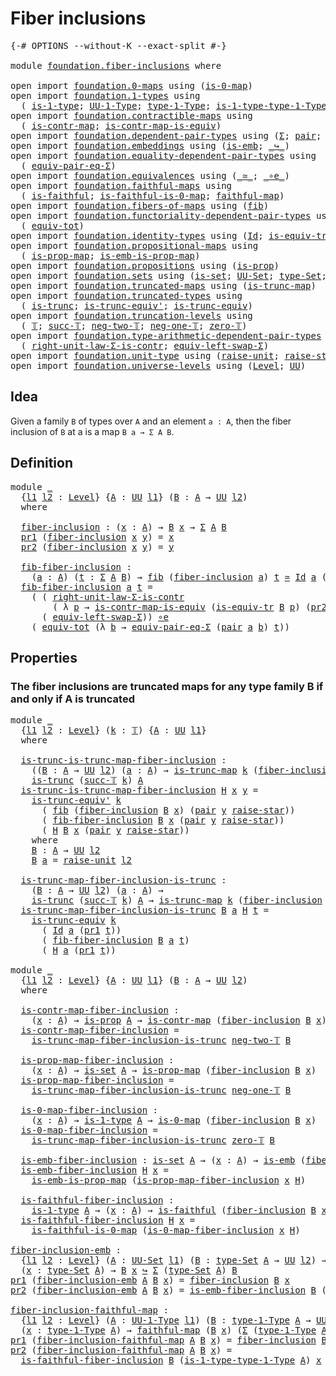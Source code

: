 # Fiber inclusions

<pre class="Agda"><a id="29" class="Symbol">{-#</a> <a id="33" class="Keyword">OPTIONS</a> <a id="41" class="Pragma">--without-K</a> <a id="53" class="Pragma">--exact-split</a> <a id="67" class="Symbol">#-}</a>

<a id="72" class="Keyword">module</a> <a id="79" href="foundation.fiber-inclusions.html" class="Module">foundation.fiber-inclusions</a> <a id="107" class="Keyword">where</a>

<a id="114" class="Keyword">open</a> <a id="119" class="Keyword">import</a> <a id="126" href="foundation.0-maps.html" class="Module">foundation.0-maps</a> <a id="144" class="Keyword">using</a> <a id="150" class="Symbol">(</a><a id="151" href="foundation-core.0-maps.html#1168" class="Function">is-0-map</a><a id="159" class="Symbol">)</a>
<a id="161" class="Keyword">open</a> <a id="166" class="Keyword">import</a> <a id="173" href="foundation.1-types.html" class="Module">foundation.1-types</a> <a id="192" class="Keyword">using</a>
  <a id="200" class="Symbol">(</a> <a id="202" href="foundation-core.1-types.html#654" class="Function">is-1-type</a><a id="211" class="Symbol">;</a> <a id="213" href="foundation-core.1-types.html#720" class="Function">UU-1-Type</a><a id="222" class="Symbol">;</a> <a id="224" href="foundation-core.1-types.html#792" class="Function">type-1-Type</a><a id="235" class="Symbol">;</a> <a id="237" href="foundation-core.1-types.html#869" class="Function">is-1-type-type-1-Type</a><a id="258" class="Symbol">)</a>
<a id="260" class="Keyword">open</a> <a id="265" class="Keyword">import</a> <a id="272" href="foundation.contractible-maps.html" class="Module">foundation.contractible-maps</a> <a id="301" class="Keyword">using</a>
  <a id="309" class="Symbol">(</a> <a id="311" href="foundation-core.contractible-maps.html#1464" class="Function">is-contr-map</a><a id="323" class="Symbol">;</a> <a id="325" href="foundation-core.contractible-maps.html#3850" class="Function">is-contr-map-is-equiv</a><a id="346" class="Symbol">)</a>
<a id="348" class="Keyword">open</a> <a id="353" class="Keyword">import</a> <a id="360" href="foundation.dependent-pair-types.html" class="Module">foundation.dependent-pair-types</a> <a id="392" class="Keyword">using</a> <a id="398" class="Symbol">(</a><a id="399" href="foundation-core.dependent-pair-types.html#502" class="Record">Σ</a><a id="400" class="Symbol">;</a> <a id="402" href="foundation-core.dependent-pair-types.html#575" class="InductiveConstructor">pair</a><a id="406" class="Symbol">;</a> <a id="408" href="foundation-core.dependent-pair-types.html#592" class="Field">pr1</a><a id="411" class="Symbol">;</a> <a id="413" href="foundation-core.dependent-pair-types.html#604" class="Field">pr2</a><a id="416" class="Symbol">)</a>
<a id="418" class="Keyword">open</a> <a id="423" class="Keyword">import</a> <a id="430" href="foundation.embeddings.html" class="Module">foundation.embeddings</a> <a id="452" class="Keyword">using</a> <a id="458" class="Symbol">(</a><a id="459" href="foundation-core.embeddings.html#980" class="Function">is-emb</a><a id="465" class="Symbol">;</a> <a id="467" href="foundation-core.embeddings.html#1062" class="Function Operator">_↪_</a><a id="470" class="Symbol">)</a>
<a id="472" class="Keyword">open</a> <a id="477" class="Keyword">import</a> <a id="484" href="foundation.equality-dependent-pair-types.html" class="Module">foundation.equality-dependent-pair-types</a> <a id="525" class="Keyword">using</a>
  <a id="533" class="Symbol">(</a> <a id="535" href="foundation.equality-dependent-pair-types.html#2407" class="Function">equiv-pair-eq-Σ</a><a id="550" class="Symbol">)</a>
<a id="552" class="Keyword">open</a> <a id="557" class="Keyword">import</a> <a id="564" href="foundation.equivalences.html" class="Module">foundation.equivalences</a> <a id="588" class="Keyword">using</a> <a id="594" class="Symbol">(</a><a id="595" href="foundation-core.equivalences.html#1607" class="Function Operator">_≃_</a><a id="598" class="Symbol">;</a> <a id="600" href="foundation-core.equivalences.html#7843" class="Function Operator">_∘e_</a><a id="604" class="Symbol">)</a>
<a id="606" class="Keyword">open</a> <a id="611" class="Keyword">import</a> <a id="618" href="foundation.faithful-maps.html" class="Module">foundation.faithful-maps</a> <a id="643" class="Keyword">using</a>
  <a id="651" class="Symbol">(</a> <a id="653" href="foundation-core.faithful-maps.html#1676" class="Function">is-faithful</a><a id="664" class="Symbol">;</a> <a id="666" href="foundation-core.faithful-maps.html#3767" class="Function">is-faithful-is-0-map</a><a id="686" class="Symbol">;</a> <a id="688" href="foundation-core.faithful-maps.html#1766" class="Function">faithful-map</a><a id="700" class="Symbol">)</a>
<a id="702" class="Keyword">open</a> <a id="707" class="Keyword">import</a> <a id="714" href="foundation.fibers-of-maps.html" class="Module">foundation.fibers-of-maps</a> <a id="740" class="Keyword">using</a> <a id="746" class="Symbol">(</a><a id="747" href="foundation-core.fibers-of-maps.html#928" class="Function">fib</a><a id="750" class="Symbol">)</a>
<a id="752" class="Keyword">open</a> <a id="757" class="Keyword">import</a> <a id="764" href="foundation.functoriality-dependent-pair-types.html" class="Module">foundation.functoriality-dependent-pair-types</a> <a id="810" class="Keyword">using</a>
  <a id="818" class="Symbol">(</a> <a id="820" href="foundation-core.functoriality-dependent-pair-types.html#6804" class="Function">equiv-tot</a><a id="829" class="Symbol">)</a>
<a id="831" class="Keyword">open</a> <a id="836" class="Keyword">import</a> <a id="843" href="foundation.identity-types.html" class="Module">foundation.identity-types</a> <a id="869" class="Keyword">using</a> <a id="875" class="Symbol">(</a><a id="876" href="foundation-core.identity-types.html#641" class="Datatype">Id</a><a id="878" class="Symbol">;</a> <a id="880" href="foundation.identity-types.html#3670" class="Function">is-equiv-tr</a><a id="891" class="Symbol">)</a>
<a id="893" class="Keyword">open</a> <a id="898" class="Keyword">import</a> <a id="905" href="foundation.propositional-maps.html" class="Module">foundation.propositional-maps</a> <a id="935" class="Keyword">using</a>
  <a id="943" class="Symbol">(</a> <a id="945" href="foundation-core.propositional-maps.html#1250" class="Function">is-prop-map</a><a id="956" class="Symbol">;</a> <a id="958" href="foundation-core.propositional-maps.html#1524" class="Function">is-emb-is-prop-map</a><a id="976" class="Symbol">)</a>
<a id="978" class="Keyword">open</a> <a id="983" class="Keyword">import</a> <a id="990" href="foundation.propositions.html" class="Module">foundation.propositions</a> <a id="1014" class="Keyword">using</a> <a id="1020" class="Symbol">(</a><a id="1021" href="foundation-core.propositions.html#1246" class="Function">is-prop</a><a id="1028" class="Symbol">)</a>
<a id="1030" class="Keyword">open</a> <a id="1035" class="Keyword">import</a> <a id="1042" href="foundation.sets.html" class="Module">foundation.sets</a> <a id="1058" class="Keyword">using</a> <a id="1064" class="Symbol">(</a><a id="1065" href="foundation-core.sets.html#1099" class="Function">is-set</a><a id="1071" class="Symbol">;</a> <a id="1073" href="foundation-core.sets.html#1177" class="Function">UU-Set</a><a id="1079" class="Symbol">;</a> <a id="1081" href="foundation-core.sets.html#1291" class="Function">type-Set</a><a id="1089" class="Symbol">;</a> <a id="1091" href="foundation-core.sets.html#1342" class="Function">is-set-type-Set</a><a id="1106" class="Symbol">)</a>
<a id="1108" class="Keyword">open</a> <a id="1113" class="Keyword">import</a> <a id="1120" href="foundation.truncated-maps.html" class="Module">foundation.truncated-maps</a> <a id="1146" class="Keyword">using</a> <a id="1152" class="Symbol">(</a><a id="1153" href="foundation-core.truncated-maps.html#1873" class="Function">is-trunc-map</a><a id="1165" class="Symbol">)</a>
<a id="1167" class="Keyword">open</a> <a id="1172" class="Keyword">import</a> <a id="1179" href="foundation.truncated-types.html" class="Module">foundation.truncated-types</a> <a id="1206" class="Keyword">using</a>
  <a id="1214" class="Symbol">(</a> <a id="1216" href="foundation-core.truncated-types.html#1466" class="Function">is-trunc</a><a id="1224" class="Symbol">;</a> <a id="1226" href="foundation-core.truncated-types.html#4643" class="Function">is-trunc-equiv&#39;</a><a id="1241" class="Symbol">;</a> <a id="1243" href="foundation-core.truncated-types.html#4116" class="Function">is-trunc-equiv</a><a id="1257" class="Symbol">)</a>
<a id="1259" class="Keyword">open</a> <a id="1264" class="Keyword">import</a> <a id="1271" href="foundation.truncation-levels.html" class="Module">foundation.truncation-levels</a> <a id="1300" class="Keyword">using</a>
  <a id="1308" class="Symbol">(</a> <a id="1310" href="foundation-core.truncation-levels.html#382" class="Datatype">𝕋</a><a id="1311" class="Symbol">;</a> <a id="1313" href="foundation-core.truncation-levels.html#419" class="InductiveConstructor">succ-𝕋</a><a id="1319" class="Symbol">;</a> <a id="1321" href="foundation-core.truncation-levels.html#403" class="InductiveConstructor">neg-two-𝕋</a><a id="1330" class="Symbol">;</a> <a id="1332" href="foundation-core.truncation-levels.html#435" class="Function">neg-one-𝕋</a><a id="1341" class="Symbol">;</a> <a id="1343" href="foundation-core.truncation-levels.html#479" class="Function">zero-𝕋</a><a id="1349" class="Symbol">)</a>
<a id="1351" class="Keyword">open</a> <a id="1356" class="Keyword">import</a> <a id="1363" href="foundation.type-arithmetic-dependent-pair-types.html" class="Module">foundation.type-arithmetic-dependent-pair-types</a> <a id="1411" class="Keyword">using</a>
  <a id="1419" class="Symbol">(</a> <a id="1421" href="foundation-core.type-arithmetic-dependent-pair-types.html#4301" class="Function">right-unit-law-Σ-is-contr</a><a id="1446" class="Symbol">;</a> <a id="1448" href="foundation-core.type-arithmetic-dependent-pair-types.html#10226" class="Function">equiv-left-swap-Σ</a><a id="1465" class="Symbol">)</a>
<a id="1467" class="Keyword">open</a> <a id="1472" class="Keyword">import</a> <a id="1479" href="foundation.unit-type.html" class="Module">foundation.unit-type</a> <a id="1500" class="Keyword">using</a> <a id="1506" class="Symbol">(</a><a id="1507" href="foundation.unit-type.html#1237" class="Function">raise-unit</a><a id="1517" class="Symbol">;</a> <a id="1519" href="foundation.unit-type.html#1298" class="Function">raise-star</a><a id="1529" class="Symbol">)</a>
<a id="1531" class="Keyword">open</a> <a id="1536" class="Keyword">import</a> <a id="1543" href="foundation.universe-levels.html" class="Module">foundation.universe-levels</a> <a id="1570" class="Keyword">using</a> <a id="1576" class="Symbol">(</a><a id="1577" href="Agda.Primitive.html#597" class="Postulate">Level</a><a id="1582" class="Symbol">;</a> <a id="1584" href="foundation-core.universe-levels.html#222" class="Primitive">UU</a><a id="1586" class="Symbol">)</a>
</pre>
## Idea

Given a family `B` of types over `A` and an element `a : A`, then the fiber inclusion of `B` at a is a map `B a → Σ A B`.

## Definition

<pre class="Agda"><a id="1748" class="Keyword">module</a> <a id="1755" href="foundation.fiber-inclusions.html#1755" class="Module">_</a>
  <a id="1759" class="Symbol">{</a><a id="1760" href="foundation.fiber-inclusions.html#1760" class="Bound">l1</a> <a id="1763" href="foundation.fiber-inclusions.html#1763" class="Bound">l2</a> <a id="1766" class="Symbol">:</a> <a id="1768" href="Agda.Primitive.html#597" class="Postulate">Level</a><a id="1773" class="Symbol">}</a> <a id="1775" class="Symbol">{</a><a id="1776" href="foundation.fiber-inclusions.html#1776" class="Bound">A</a> <a id="1778" class="Symbol">:</a> <a id="1780" href="foundation-core.universe-levels.html#222" class="Primitive">UU</a> <a id="1783" href="foundation.fiber-inclusions.html#1760" class="Bound">l1</a><a id="1785" class="Symbol">}</a> <a id="1787" class="Symbol">(</a><a id="1788" href="foundation.fiber-inclusions.html#1788" class="Bound">B</a> <a id="1790" class="Symbol">:</a> <a id="1792" href="foundation.fiber-inclusions.html#1776" class="Bound">A</a> <a id="1794" class="Symbol">→</a> <a id="1796" href="foundation-core.universe-levels.html#222" class="Primitive">UU</a> <a id="1799" href="foundation.fiber-inclusions.html#1763" class="Bound">l2</a><a id="1801" class="Symbol">)</a>
  <a id="1805" class="Keyword">where</a>
  
  <a id="1816" href="foundation.fiber-inclusions.html#1816" class="Function">fiber-inclusion</a> <a id="1832" class="Symbol">:</a> <a id="1834" class="Symbol">(</a><a id="1835" href="foundation.fiber-inclusions.html#1835" class="Bound">x</a> <a id="1837" class="Symbol">:</a> <a id="1839" href="foundation.fiber-inclusions.html#1776" class="Bound">A</a><a id="1840" class="Symbol">)</a> <a id="1842" class="Symbol">→</a> <a id="1844" href="foundation.fiber-inclusions.html#1788" class="Bound">B</a> <a id="1846" href="foundation.fiber-inclusions.html#1835" class="Bound">x</a> <a id="1848" class="Symbol">→</a> <a id="1850" href="foundation-core.dependent-pair-types.html#502" class="Record">Σ</a> <a id="1852" href="foundation.fiber-inclusions.html#1776" class="Bound">A</a> <a id="1854" href="foundation.fiber-inclusions.html#1788" class="Bound">B</a>
  <a id="1858" href="foundation-core.dependent-pair-types.html#592" class="Field">pr1</a> <a id="1862" class="Symbol">(</a><a id="1863" href="foundation.fiber-inclusions.html#1816" class="Function">fiber-inclusion</a> <a id="1879" href="foundation.fiber-inclusions.html#1879" class="Bound">x</a> <a id="1881" href="foundation.fiber-inclusions.html#1881" class="Bound">y</a><a id="1882" class="Symbol">)</a> <a id="1884" class="Symbol">=</a> <a id="1886" href="foundation.fiber-inclusions.html#1879" class="Bound">x</a>
  <a id="1890" href="foundation-core.dependent-pair-types.html#604" class="Field">pr2</a> <a id="1894" class="Symbol">(</a><a id="1895" href="foundation.fiber-inclusions.html#1816" class="Function">fiber-inclusion</a> <a id="1911" href="foundation.fiber-inclusions.html#1911" class="Bound">x</a> <a id="1913" href="foundation.fiber-inclusions.html#1913" class="Bound">y</a><a id="1914" class="Symbol">)</a> <a id="1916" class="Symbol">=</a> <a id="1918" href="foundation.fiber-inclusions.html#1913" class="Bound">y</a>

  <a id="1923" href="foundation.fiber-inclusions.html#1923" class="Function">fib-fiber-inclusion</a> <a id="1943" class="Symbol">:</a>
    <a id="1949" class="Symbol">(</a><a id="1950" href="foundation.fiber-inclusions.html#1950" class="Bound">a</a> <a id="1952" class="Symbol">:</a> <a id="1954" href="foundation.fiber-inclusions.html#1776" class="Bound">A</a><a id="1955" class="Symbol">)</a> <a id="1957" class="Symbol">(</a><a id="1958" href="foundation.fiber-inclusions.html#1958" class="Bound">t</a> <a id="1960" class="Symbol">:</a> <a id="1962" href="foundation-core.dependent-pair-types.html#502" class="Record">Σ</a> <a id="1964" href="foundation.fiber-inclusions.html#1776" class="Bound">A</a> <a id="1966" href="foundation.fiber-inclusions.html#1788" class="Bound">B</a><a id="1967" class="Symbol">)</a> <a id="1969" class="Symbol">→</a> <a id="1971" href="foundation-core.fibers-of-maps.html#928" class="Function">fib</a> <a id="1975" class="Symbol">(</a><a id="1976" href="foundation.fiber-inclusions.html#1816" class="Function">fiber-inclusion</a> <a id="1992" href="foundation.fiber-inclusions.html#1950" class="Bound">a</a><a id="1993" class="Symbol">)</a> <a id="1995" href="foundation.fiber-inclusions.html#1958" class="Bound">t</a> <a id="1997" href="foundation-core.equivalences.html#1607" class="Function Operator">≃</a> <a id="1999" href="foundation-core.identity-types.html#641" class="Datatype">Id</a> <a id="2002" href="foundation.fiber-inclusions.html#1950" class="Bound">a</a> <a id="2004" class="Symbol">(</a><a id="2005" href="foundation-core.dependent-pair-types.html#592" class="Field">pr1</a> <a id="2009" href="foundation.fiber-inclusions.html#1958" class="Bound">t</a><a id="2010" class="Symbol">)</a>
  <a id="2014" href="foundation.fiber-inclusions.html#1923" class="Function">fib-fiber-inclusion</a> <a id="2034" href="foundation.fiber-inclusions.html#2034" class="Bound">a</a> <a id="2036" href="foundation.fiber-inclusions.html#2036" class="Bound">t</a> <a id="2038" class="Symbol">=</a>
    <a id="2044" class="Symbol">(</a> <a id="2046" class="Symbol">(</a> <a id="2048" href="foundation-core.type-arithmetic-dependent-pair-types.html#4301" class="Function">right-unit-law-Σ-is-contr</a>
        <a id="2082" class="Symbol">(</a> <a id="2084" class="Symbol">λ</a> <a id="2086" href="foundation.fiber-inclusions.html#2086" class="Bound">p</a> <a id="2088" class="Symbol">→</a> <a id="2090" href="foundation-core.contractible-maps.html#3850" class="Function">is-contr-map-is-equiv</a> <a id="2112" class="Symbol">(</a><a id="2113" href="foundation.identity-types.html#3670" class="Function">is-equiv-tr</a> <a id="2125" href="foundation.fiber-inclusions.html#1788" class="Bound">B</a> <a id="2127" href="foundation.fiber-inclusions.html#2086" class="Bound">p</a><a id="2128" class="Symbol">)</a> <a id="2130" class="Symbol">(</a><a id="2131" href="foundation-core.dependent-pair-types.html#604" class="Field">pr2</a> <a id="2135" href="foundation.fiber-inclusions.html#2036" class="Bound">t</a><a id="2136" class="Symbol">)))</a> <a id="2140" href="foundation-core.equivalences.html#7843" class="Function Operator">∘e</a>
      <a id="2149" class="Symbol">(</a> <a id="2151" href="foundation-core.type-arithmetic-dependent-pair-types.html#10226" class="Function">equiv-left-swap-Σ</a><a id="2168" class="Symbol">))</a> <a id="2171" href="foundation-core.equivalences.html#7843" class="Function Operator">∘e</a>
    <a id="2178" class="Symbol">(</a> <a id="2180" href="foundation-core.functoriality-dependent-pair-types.html#6804" class="Function">equiv-tot</a> <a id="2190" class="Symbol">(λ</a> <a id="2193" href="foundation.fiber-inclusions.html#2193" class="Bound">b</a> <a id="2195" class="Symbol">→</a> <a id="2197" href="foundation.equality-dependent-pair-types.html#2407" class="Function">equiv-pair-eq-Σ</a> <a id="2213" class="Symbol">(</a><a id="2214" href="foundation-core.dependent-pair-types.html#575" class="InductiveConstructor">pair</a> <a id="2219" href="foundation.fiber-inclusions.html#2034" class="Bound">a</a> <a id="2221" href="foundation.fiber-inclusions.html#2193" class="Bound">b</a><a id="2222" class="Symbol">)</a> <a id="2224" href="foundation.fiber-inclusions.html#2036" class="Bound">t</a><a id="2225" class="Symbol">))</a>
</pre>
## Properties

### The fiber inclusions are truncated maps for any type family B if and only if A is truncated

<pre class="Agda"><a id="2349" class="Keyword">module</a> <a id="2356" href="foundation.fiber-inclusions.html#2356" class="Module">_</a>
  <a id="2360" class="Symbol">{</a><a id="2361" href="foundation.fiber-inclusions.html#2361" class="Bound">l1</a> <a id="2364" href="foundation.fiber-inclusions.html#2364" class="Bound">l2</a> <a id="2367" class="Symbol">:</a> <a id="2369" href="Agda.Primitive.html#597" class="Postulate">Level</a><a id="2374" class="Symbol">}</a> <a id="2376" class="Symbol">(</a><a id="2377" href="foundation.fiber-inclusions.html#2377" class="Bound">k</a> <a id="2379" class="Symbol">:</a> <a id="2381" href="foundation-core.truncation-levels.html#382" class="Datatype">𝕋</a><a id="2382" class="Symbol">)</a> <a id="2384" class="Symbol">{</a><a id="2385" href="foundation.fiber-inclusions.html#2385" class="Bound">A</a> <a id="2387" class="Symbol">:</a> <a id="2389" href="foundation-core.universe-levels.html#222" class="Primitive">UU</a> <a id="2392" href="foundation.fiber-inclusions.html#2361" class="Bound">l1</a><a id="2394" class="Symbol">}</a>
  <a id="2398" class="Keyword">where</a>
  
  <a id="2409" href="foundation.fiber-inclusions.html#2409" class="Function">is-trunc-is-trunc-map-fiber-inclusion</a> <a id="2447" class="Symbol">:</a>
    <a id="2453" class="Symbol">((</a><a id="2455" href="foundation.fiber-inclusions.html#2455" class="Bound">B</a> <a id="2457" class="Symbol">:</a> <a id="2459" href="foundation.fiber-inclusions.html#2385" class="Bound">A</a> <a id="2461" class="Symbol">→</a> <a id="2463" href="foundation-core.universe-levels.html#222" class="Primitive">UU</a> <a id="2466" href="foundation.fiber-inclusions.html#2364" class="Bound">l2</a><a id="2468" class="Symbol">)</a> <a id="2470" class="Symbol">(</a><a id="2471" href="foundation.fiber-inclusions.html#2471" class="Bound">a</a> <a id="2473" class="Symbol">:</a> <a id="2475" href="foundation.fiber-inclusions.html#2385" class="Bound">A</a><a id="2476" class="Symbol">)</a> <a id="2478" class="Symbol">→</a> <a id="2480" href="foundation-core.truncated-maps.html#1873" class="Function">is-trunc-map</a> <a id="2493" href="foundation.fiber-inclusions.html#2377" class="Bound">k</a> <a id="2495" class="Symbol">(</a><a id="2496" href="foundation.fiber-inclusions.html#1816" class="Function">fiber-inclusion</a> <a id="2512" href="foundation.fiber-inclusions.html#2455" class="Bound">B</a> <a id="2514" href="foundation.fiber-inclusions.html#2471" class="Bound">a</a><a id="2515" class="Symbol">))</a> <a id="2518" class="Symbol">→</a>
    <a id="2524" href="foundation-core.truncated-types.html#1466" class="Function">is-trunc</a> <a id="2533" class="Symbol">(</a><a id="2534" href="foundation-core.truncation-levels.html#419" class="InductiveConstructor">succ-𝕋</a> <a id="2541" href="foundation.fiber-inclusions.html#2377" class="Bound">k</a><a id="2542" class="Symbol">)</a> <a id="2544" href="foundation.fiber-inclusions.html#2385" class="Bound">A</a>
  <a id="2548" href="foundation.fiber-inclusions.html#2409" class="Function">is-trunc-is-trunc-map-fiber-inclusion</a> <a id="2586" href="foundation.fiber-inclusions.html#2586" class="Bound">H</a> <a id="2588" href="foundation.fiber-inclusions.html#2588" class="Bound">x</a> <a id="2590" href="foundation.fiber-inclusions.html#2590" class="Bound">y</a> <a id="2592" class="Symbol">=</a>
    <a id="2598" href="foundation-core.truncated-types.html#4643" class="Function">is-trunc-equiv&#39;</a> <a id="2614" href="foundation.fiber-inclusions.html#2377" class="Bound">k</a>
      <a id="2622" class="Symbol">(</a> <a id="2624" href="foundation-core.fibers-of-maps.html#928" class="Function">fib</a> <a id="2628" class="Symbol">(</a><a id="2629" href="foundation.fiber-inclusions.html#1816" class="Function">fiber-inclusion</a> <a id="2645" href="foundation.fiber-inclusions.html#2773" class="Function">B</a> <a id="2647" href="foundation.fiber-inclusions.html#2588" class="Bound">x</a><a id="2648" class="Symbol">)</a> <a id="2650" class="Symbol">(</a><a id="2651" href="foundation-core.dependent-pair-types.html#575" class="InductiveConstructor">pair</a> <a id="2656" href="foundation.fiber-inclusions.html#2590" class="Bound">y</a> <a id="2658" href="foundation.unit-type.html#1298" class="Function">raise-star</a><a id="2668" class="Symbol">))</a>
      <a id="2677" class="Symbol">(</a> <a id="2679" href="foundation.fiber-inclusions.html#1923" class="Function">fib-fiber-inclusion</a> <a id="2699" href="foundation.fiber-inclusions.html#2773" class="Function">B</a> <a id="2701" href="foundation.fiber-inclusions.html#2588" class="Bound">x</a> <a id="2703" class="Symbol">(</a><a id="2704" href="foundation-core.dependent-pair-types.html#575" class="InductiveConstructor">pair</a> <a id="2709" href="foundation.fiber-inclusions.html#2590" class="Bound">y</a> <a id="2711" href="foundation.unit-type.html#1298" class="Function">raise-star</a><a id="2721" class="Symbol">))</a>
      <a id="2730" class="Symbol">(</a> <a id="2732" href="foundation.fiber-inclusions.html#2586" class="Bound">H</a> <a id="2734" href="foundation.fiber-inclusions.html#2773" class="Function">B</a> <a id="2736" href="foundation.fiber-inclusions.html#2588" class="Bound">x</a> <a id="2738" class="Symbol">(</a><a id="2739" href="foundation-core.dependent-pair-types.html#575" class="InductiveConstructor">pair</a> <a id="2744" href="foundation.fiber-inclusions.html#2590" class="Bound">y</a> <a id="2746" href="foundation.unit-type.html#1298" class="Function">raise-star</a><a id="2756" class="Symbol">))</a>
    <a id="2763" class="Keyword">where</a>
    <a id="2773" href="foundation.fiber-inclusions.html#2773" class="Function">B</a> <a id="2775" class="Symbol">:</a> <a id="2777" href="foundation.fiber-inclusions.html#2385" class="Bound">A</a> <a id="2779" class="Symbol">→</a> <a id="2781" href="foundation-core.universe-levels.html#222" class="Primitive">UU</a> <a id="2784" href="foundation.fiber-inclusions.html#2364" class="Bound">l2</a>
    <a id="2791" href="foundation.fiber-inclusions.html#2773" class="Function">B</a> <a id="2793" href="foundation.fiber-inclusions.html#2793" class="Bound">a</a> <a id="2795" class="Symbol">=</a> <a id="2797" href="foundation.unit-type.html#1237" class="Function">raise-unit</a> <a id="2808" href="foundation.fiber-inclusions.html#2364" class="Bound">l2</a>

  <a id="2814" href="foundation.fiber-inclusions.html#2814" class="Function">is-trunc-map-fiber-inclusion-is-trunc</a> <a id="2852" class="Symbol">:</a>
    <a id="2858" class="Symbol">(</a><a id="2859" href="foundation.fiber-inclusions.html#2859" class="Bound">B</a> <a id="2861" class="Symbol">:</a> <a id="2863" href="foundation.fiber-inclusions.html#2385" class="Bound">A</a> <a id="2865" class="Symbol">→</a> <a id="2867" href="foundation-core.universe-levels.html#222" class="Primitive">UU</a> <a id="2870" href="foundation.fiber-inclusions.html#2364" class="Bound">l2</a><a id="2872" class="Symbol">)</a> <a id="2874" class="Symbol">(</a><a id="2875" href="foundation.fiber-inclusions.html#2875" class="Bound">a</a> <a id="2877" class="Symbol">:</a> <a id="2879" href="foundation.fiber-inclusions.html#2385" class="Bound">A</a><a id="2880" class="Symbol">)</a> <a id="2882" class="Symbol">→</a>
    <a id="2888" href="foundation-core.truncated-types.html#1466" class="Function">is-trunc</a> <a id="2897" class="Symbol">(</a><a id="2898" href="foundation-core.truncation-levels.html#419" class="InductiveConstructor">succ-𝕋</a> <a id="2905" href="foundation.fiber-inclusions.html#2377" class="Bound">k</a><a id="2906" class="Symbol">)</a> <a id="2908" href="foundation.fiber-inclusions.html#2385" class="Bound">A</a> <a id="2910" class="Symbol">→</a> <a id="2912" href="foundation-core.truncated-maps.html#1873" class="Function">is-trunc-map</a> <a id="2925" href="foundation.fiber-inclusions.html#2377" class="Bound">k</a> <a id="2927" class="Symbol">(</a><a id="2928" href="foundation.fiber-inclusions.html#1816" class="Function">fiber-inclusion</a> <a id="2944" href="foundation.fiber-inclusions.html#2859" class="Bound">B</a> <a id="2946" href="foundation.fiber-inclusions.html#2875" class="Bound">a</a><a id="2947" class="Symbol">)</a>
  <a id="2951" href="foundation.fiber-inclusions.html#2814" class="Function">is-trunc-map-fiber-inclusion-is-trunc</a> <a id="2989" href="foundation.fiber-inclusions.html#2989" class="Bound">B</a> <a id="2991" href="foundation.fiber-inclusions.html#2991" class="Bound">a</a> <a id="2993" href="foundation.fiber-inclusions.html#2993" class="Bound">H</a> <a id="2995" href="foundation.fiber-inclusions.html#2995" class="Bound">t</a> <a id="2997" class="Symbol">=</a>
    <a id="3003" href="foundation-core.truncated-types.html#4116" class="Function">is-trunc-equiv</a> <a id="3018" href="foundation.fiber-inclusions.html#2377" class="Bound">k</a>
      <a id="3026" class="Symbol">(</a> <a id="3028" href="foundation-core.identity-types.html#641" class="Datatype">Id</a> <a id="3031" href="foundation.fiber-inclusions.html#2991" class="Bound">a</a> <a id="3033" class="Symbol">(</a><a id="3034" href="foundation-core.dependent-pair-types.html#592" class="Field">pr1</a> <a id="3038" href="foundation.fiber-inclusions.html#2995" class="Bound">t</a><a id="3039" class="Symbol">))</a>
      <a id="3048" class="Symbol">(</a> <a id="3050" href="foundation.fiber-inclusions.html#1923" class="Function">fib-fiber-inclusion</a> <a id="3070" href="foundation.fiber-inclusions.html#2989" class="Bound">B</a> <a id="3072" href="foundation.fiber-inclusions.html#2991" class="Bound">a</a> <a id="3074" href="foundation.fiber-inclusions.html#2995" class="Bound">t</a><a id="3075" class="Symbol">)</a>
      <a id="3083" class="Symbol">(</a> <a id="3085" href="foundation.fiber-inclusions.html#2993" class="Bound">H</a> <a id="3087" href="foundation.fiber-inclusions.html#2991" class="Bound">a</a> <a id="3089" class="Symbol">(</a><a id="3090" href="foundation-core.dependent-pair-types.html#592" class="Field">pr1</a> <a id="3094" href="foundation.fiber-inclusions.html#2995" class="Bound">t</a><a id="3095" class="Symbol">))</a>

<a id="3099" class="Keyword">module</a> <a id="3106" href="foundation.fiber-inclusions.html#3106" class="Module">_</a>
  <a id="3110" class="Symbol">{</a><a id="3111" href="foundation.fiber-inclusions.html#3111" class="Bound">l1</a> <a id="3114" href="foundation.fiber-inclusions.html#3114" class="Bound">l2</a> <a id="3117" class="Symbol">:</a> <a id="3119" href="Agda.Primitive.html#597" class="Postulate">Level</a><a id="3124" class="Symbol">}</a> <a id="3126" class="Symbol">{</a><a id="3127" href="foundation.fiber-inclusions.html#3127" class="Bound">A</a> <a id="3129" class="Symbol">:</a> <a id="3131" href="foundation-core.universe-levels.html#222" class="Primitive">UU</a> <a id="3134" href="foundation.fiber-inclusions.html#3111" class="Bound">l1</a><a id="3136" class="Symbol">}</a> <a id="3138" class="Symbol">(</a><a id="3139" href="foundation.fiber-inclusions.html#3139" class="Bound">B</a> <a id="3141" class="Symbol">:</a> <a id="3143" href="foundation.fiber-inclusions.html#3127" class="Bound">A</a> <a id="3145" class="Symbol">→</a> <a id="3147" href="foundation-core.universe-levels.html#222" class="Primitive">UU</a> <a id="3150" href="foundation.fiber-inclusions.html#3114" class="Bound">l2</a><a id="3152" class="Symbol">)</a>
  <a id="3156" class="Keyword">where</a>

  <a id="3165" href="foundation.fiber-inclusions.html#3165" class="Function">is-contr-map-fiber-inclusion</a> <a id="3194" class="Symbol">:</a>
    <a id="3200" class="Symbol">(</a><a id="3201" href="foundation.fiber-inclusions.html#3201" class="Bound">x</a> <a id="3203" class="Symbol">:</a> <a id="3205" href="foundation.fiber-inclusions.html#3127" class="Bound">A</a><a id="3206" class="Symbol">)</a> <a id="3208" class="Symbol">→</a> <a id="3210" href="foundation-core.propositions.html#1246" class="Function">is-prop</a> <a id="3218" href="foundation.fiber-inclusions.html#3127" class="Bound">A</a> <a id="3220" class="Symbol">→</a> <a id="3222" href="foundation-core.contractible-maps.html#1464" class="Function">is-contr-map</a> <a id="3235" class="Symbol">(</a><a id="3236" href="foundation.fiber-inclusions.html#1816" class="Function">fiber-inclusion</a> <a id="3252" href="foundation.fiber-inclusions.html#3139" class="Bound">B</a> <a id="3254" href="foundation.fiber-inclusions.html#3201" class="Bound">x</a><a id="3255" class="Symbol">)</a>
  <a id="3259" href="foundation.fiber-inclusions.html#3165" class="Function">is-contr-map-fiber-inclusion</a> <a id="3288" class="Symbol">=</a>
    <a id="3294" href="foundation.fiber-inclusions.html#2814" class="Function">is-trunc-map-fiber-inclusion-is-trunc</a> <a id="3332" href="foundation-core.truncation-levels.html#403" class="InductiveConstructor">neg-two-𝕋</a> <a id="3342" href="foundation.fiber-inclusions.html#3139" class="Bound">B</a>

  <a id="3347" href="foundation.fiber-inclusions.html#3347" class="Function">is-prop-map-fiber-inclusion</a> <a id="3375" class="Symbol">:</a>
    <a id="3381" class="Symbol">(</a><a id="3382" href="foundation.fiber-inclusions.html#3382" class="Bound">x</a> <a id="3384" class="Symbol">:</a> <a id="3386" href="foundation.fiber-inclusions.html#3127" class="Bound">A</a><a id="3387" class="Symbol">)</a> <a id="3389" class="Symbol">→</a> <a id="3391" href="foundation-core.sets.html#1099" class="Function">is-set</a> <a id="3398" href="foundation.fiber-inclusions.html#3127" class="Bound">A</a> <a id="3400" class="Symbol">→</a> <a id="3402" href="foundation-core.propositional-maps.html#1250" class="Function">is-prop-map</a> <a id="3414" class="Symbol">(</a><a id="3415" href="foundation.fiber-inclusions.html#1816" class="Function">fiber-inclusion</a> <a id="3431" href="foundation.fiber-inclusions.html#3139" class="Bound">B</a> <a id="3433" href="foundation.fiber-inclusions.html#3382" class="Bound">x</a><a id="3434" class="Symbol">)</a>
  <a id="3438" href="foundation.fiber-inclusions.html#3347" class="Function">is-prop-map-fiber-inclusion</a> <a id="3466" class="Symbol">=</a>
    <a id="3472" href="foundation.fiber-inclusions.html#2814" class="Function">is-trunc-map-fiber-inclusion-is-trunc</a> <a id="3510" href="foundation-core.truncation-levels.html#435" class="Function">neg-one-𝕋</a> <a id="3520" href="foundation.fiber-inclusions.html#3139" class="Bound">B</a>

  <a id="3525" href="foundation.fiber-inclusions.html#3525" class="Function">is-0-map-fiber-inclusion</a> <a id="3550" class="Symbol">:</a>
    <a id="3556" class="Symbol">(</a><a id="3557" href="foundation.fiber-inclusions.html#3557" class="Bound">x</a> <a id="3559" class="Symbol">:</a> <a id="3561" href="foundation.fiber-inclusions.html#3127" class="Bound">A</a><a id="3562" class="Symbol">)</a> <a id="3564" class="Symbol">→</a> <a id="3566" href="foundation-core.1-types.html#654" class="Function">is-1-type</a> <a id="3576" href="foundation.fiber-inclusions.html#3127" class="Bound">A</a> <a id="3578" class="Symbol">→</a> <a id="3580" href="foundation-core.0-maps.html#1168" class="Function">is-0-map</a> <a id="3589" class="Symbol">(</a><a id="3590" href="foundation.fiber-inclusions.html#1816" class="Function">fiber-inclusion</a> <a id="3606" href="foundation.fiber-inclusions.html#3139" class="Bound">B</a> <a id="3608" href="foundation.fiber-inclusions.html#3557" class="Bound">x</a><a id="3609" class="Symbol">)</a>
  <a id="3613" href="foundation.fiber-inclusions.html#3525" class="Function">is-0-map-fiber-inclusion</a> <a id="3638" class="Symbol">=</a>
    <a id="3644" href="foundation.fiber-inclusions.html#2814" class="Function">is-trunc-map-fiber-inclusion-is-trunc</a> <a id="3682" href="foundation-core.truncation-levels.html#479" class="Function">zero-𝕋</a> <a id="3689" href="foundation.fiber-inclusions.html#3139" class="Bound">B</a>

  <a id="3694" href="foundation.fiber-inclusions.html#3694" class="Function">is-emb-fiber-inclusion</a> <a id="3717" class="Symbol">:</a> <a id="3719" href="foundation-core.sets.html#1099" class="Function">is-set</a> <a id="3726" href="foundation.fiber-inclusions.html#3127" class="Bound">A</a> <a id="3728" class="Symbol">→</a> <a id="3730" class="Symbol">(</a><a id="3731" href="foundation.fiber-inclusions.html#3731" class="Bound">x</a> <a id="3733" class="Symbol">:</a> <a id="3735" href="foundation.fiber-inclusions.html#3127" class="Bound">A</a><a id="3736" class="Symbol">)</a> <a id="3738" class="Symbol">→</a> <a id="3740" href="foundation-core.embeddings.html#980" class="Function">is-emb</a> <a id="3747" class="Symbol">(</a><a id="3748" href="foundation.fiber-inclusions.html#1816" class="Function">fiber-inclusion</a> <a id="3764" href="foundation.fiber-inclusions.html#3139" class="Bound">B</a> <a id="3766" href="foundation.fiber-inclusions.html#3731" class="Bound">x</a><a id="3767" class="Symbol">)</a>
  <a id="3771" href="foundation.fiber-inclusions.html#3694" class="Function">is-emb-fiber-inclusion</a> <a id="3794" href="foundation.fiber-inclusions.html#3794" class="Bound">H</a> <a id="3796" href="foundation.fiber-inclusions.html#3796" class="Bound">x</a> <a id="3798" class="Symbol">=</a>
    <a id="3804" href="foundation-core.propositional-maps.html#1524" class="Function">is-emb-is-prop-map</a> <a id="3823" class="Symbol">(</a><a id="3824" href="foundation.fiber-inclusions.html#3347" class="Function">is-prop-map-fiber-inclusion</a> <a id="3852" href="foundation.fiber-inclusions.html#3796" class="Bound">x</a> <a id="3854" href="foundation.fiber-inclusions.html#3794" class="Bound">H</a><a id="3855" class="Symbol">)</a>

  <a id="3860" href="foundation.fiber-inclusions.html#3860" class="Function">is-faithful-fiber-inclusion</a> <a id="3888" class="Symbol">:</a>
    <a id="3894" href="foundation-core.1-types.html#654" class="Function">is-1-type</a> <a id="3904" href="foundation.fiber-inclusions.html#3127" class="Bound">A</a> <a id="3906" class="Symbol">→</a> <a id="3908" class="Symbol">(</a><a id="3909" href="foundation.fiber-inclusions.html#3909" class="Bound">x</a> <a id="3911" class="Symbol">:</a> <a id="3913" href="foundation.fiber-inclusions.html#3127" class="Bound">A</a><a id="3914" class="Symbol">)</a> <a id="3916" class="Symbol">→</a> <a id="3918" href="foundation-core.faithful-maps.html#1676" class="Function">is-faithful</a> <a id="3930" class="Symbol">(</a><a id="3931" href="foundation.fiber-inclusions.html#1816" class="Function">fiber-inclusion</a> <a id="3947" href="foundation.fiber-inclusions.html#3139" class="Bound">B</a> <a id="3949" href="foundation.fiber-inclusions.html#3909" class="Bound">x</a><a id="3950" class="Symbol">)</a>
  <a id="3954" href="foundation.fiber-inclusions.html#3860" class="Function">is-faithful-fiber-inclusion</a> <a id="3982" href="foundation.fiber-inclusions.html#3982" class="Bound">H</a> <a id="3984" href="foundation.fiber-inclusions.html#3984" class="Bound">x</a> <a id="3986" class="Symbol">=</a>
    <a id="3992" href="foundation-core.faithful-maps.html#3767" class="Function">is-faithful-is-0-map</a> <a id="4013" class="Symbol">(</a><a id="4014" href="foundation.fiber-inclusions.html#3525" class="Function">is-0-map-fiber-inclusion</a> <a id="4039" href="foundation.fiber-inclusions.html#3984" class="Bound">x</a> <a id="4041" href="foundation.fiber-inclusions.html#3982" class="Bound">H</a><a id="4042" class="Symbol">)</a>

<a id="fiber-inclusion-emb"></a><a id="4045" href="foundation.fiber-inclusions.html#4045" class="Function">fiber-inclusion-emb</a> <a id="4065" class="Symbol">:</a>
  <a id="4069" class="Symbol">{</a><a id="4070" href="foundation.fiber-inclusions.html#4070" class="Bound">l1</a> <a id="4073" href="foundation.fiber-inclusions.html#4073" class="Bound">l2</a> <a id="4076" class="Symbol">:</a> <a id="4078" href="Agda.Primitive.html#597" class="Postulate">Level</a><a id="4083" class="Symbol">}</a> <a id="4085" class="Symbol">(</a><a id="4086" href="foundation.fiber-inclusions.html#4086" class="Bound">A</a> <a id="4088" class="Symbol">:</a> <a id="4090" href="foundation-core.sets.html#1177" class="Function">UU-Set</a> <a id="4097" href="foundation.fiber-inclusions.html#4070" class="Bound">l1</a><a id="4099" class="Symbol">)</a> <a id="4101" class="Symbol">(</a><a id="4102" href="foundation.fiber-inclusions.html#4102" class="Bound">B</a> <a id="4104" class="Symbol">:</a> <a id="4106" href="foundation-core.sets.html#1291" class="Function">type-Set</a> <a id="4115" href="foundation.fiber-inclusions.html#4086" class="Bound">A</a> <a id="4117" class="Symbol">→</a> <a id="4119" href="foundation-core.universe-levels.html#222" class="Primitive">UU</a> <a id="4122" href="foundation.fiber-inclusions.html#4073" class="Bound">l2</a><a id="4124" class="Symbol">)</a> <a id="4126" class="Symbol">→</a>
  <a id="4130" class="Symbol">(</a><a id="4131" href="foundation.fiber-inclusions.html#4131" class="Bound">x</a> <a id="4133" class="Symbol">:</a> <a id="4135" href="foundation-core.sets.html#1291" class="Function">type-Set</a> <a id="4144" href="foundation.fiber-inclusions.html#4086" class="Bound">A</a><a id="4145" class="Symbol">)</a> <a id="4147" class="Symbol">→</a> <a id="4149" href="foundation.fiber-inclusions.html#4102" class="Bound">B</a> <a id="4151" href="foundation.fiber-inclusions.html#4131" class="Bound">x</a> <a id="4153" href="foundation-core.embeddings.html#1062" class="Function Operator">↪</a> <a id="4155" href="foundation-core.dependent-pair-types.html#502" class="Record">Σ</a> <a id="4157" class="Symbol">(</a><a id="4158" href="foundation-core.sets.html#1291" class="Function">type-Set</a> <a id="4167" href="foundation.fiber-inclusions.html#4086" class="Bound">A</a><a id="4168" class="Symbol">)</a> <a id="4170" href="foundation.fiber-inclusions.html#4102" class="Bound">B</a>
<a id="4172" href="foundation-core.dependent-pair-types.html#592" class="Field">pr1</a> <a id="4176" class="Symbol">(</a><a id="4177" href="foundation.fiber-inclusions.html#4045" class="Function">fiber-inclusion-emb</a> <a id="4197" href="foundation.fiber-inclusions.html#4197" class="Bound">A</a> <a id="4199" href="foundation.fiber-inclusions.html#4199" class="Bound">B</a> <a id="4201" href="foundation.fiber-inclusions.html#4201" class="Bound">x</a><a id="4202" class="Symbol">)</a> <a id="4204" class="Symbol">=</a> <a id="4206" href="foundation.fiber-inclusions.html#1816" class="Function">fiber-inclusion</a> <a id="4222" href="foundation.fiber-inclusions.html#4199" class="Bound">B</a> <a id="4224" href="foundation.fiber-inclusions.html#4201" class="Bound">x</a>
<a id="4226" href="foundation-core.dependent-pair-types.html#604" class="Field">pr2</a> <a id="4230" class="Symbol">(</a><a id="4231" href="foundation.fiber-inclusions.html#4045" class="Function">fiber-inclusion-emb</a> <a id="4251" href="foundation.fiber-inclusions.html#4251" class="Bound">A</a> <a id="4253" href="foundation.fiber-inclusions.html#4253" class="Bound">B</a> <a id="4255" href="foundation.fiber-inclusions.html#4255" class="Bound">x</a><a id="4256" class="Symbol">)</a> <a id="4258" class="Symbol">=</a> <a id="4260" href="foundation.fiber-inclusions.html#3694" class="Function">is-emb-fiber-inclusion</a> <a id="4283" href="foundation.fiber-inclusions.html#4253" class="Bound">B</a> <a id="4285" class="Symbol">(</a><a id="4286" href="foundation-core.sets.html#1342" class="Function">is-set-type-Set</a> <a id="4302" href="foundation.fiber-inclusions.html#4251" class="Bound">A</a><a id="4303" class="Symbol">)</a> <a id="4305" href="foundation.fiber-inclusions.html#4255" class="Bound">x</a>

<a id="fiber-inclusion-faithful-map"></a><a id="4308" href="foundation.fiber-inclusions.html#4308" class="Function">fiber-inclusion-faithful-map</a> <a id="4337" class="Symbol">:</a>
  <a id="4341" class="Symbol">{</a><a id="4342" href="foundation.fiber-inclusions.html#4342" class="Bound">l1</a> <a id="4345" href="foundation.fiber-inclusions.html#4345" class="Bound">l2</a> <a id="4348" class="Symbol">:</a> <a id="4350" href="Agda.Primitive.html#597" class="Postulate">Level</a><a id="4355" class="Symbol">}</a> <a id="4357" class="Symbol">(</a><a id="4358" href="foundation.fiber-inclusions.html#4358" class="Bound">A</a> <a id="4360" class="Symbol">:</a> <a id="4362" href="foundation-core.1-types.html#720" class="Function">UU-1-Type</a> <a id="4372" href="foundation.fiber-inclusions.html#4342" class="Bound">l1</a><a id="4374" class="Symbol">)</a> <a id="4376" class="Symbol">(</a><a id="4377" href="foundation.fiber-inclusions.html#4377" class="Bound">B</a> <a id="4379" class="Symbol">:</a> <a id="4381" href="foundation-core.1-types.html#792" class="Function">type-1-Type</a> <a id="4393" href="foundation.fiber-inclusions.html#4358" class="Bound">A</a> <a id="4395" class="Symbol">→</a> <a id="4397" href="foundation-core.universe-levels.html#222" class="Primitive">UU</a> <a id="4400" href="foundation.fiber-inclusions.html#4345" class="Bound">l2</a><a id="4402" class="Symbol">)</a> <a id="4404" class="Symbol">→</a>
  <a id="4408" class="Symbol">(</a><a id="4409" href="foundation.fiber-inclusions.html#4409" class="Bound">x</a> <a id="4411" class="Symbol">:</a> <a id="4413" href="foundation-core.1-types.html#792" class="Function">type-1-Type</a> <a id="4425" href="foundation.fiber-inclusions.html#4358" class="Bound">A</a><a id="4426" class="Symbol">)</a> <a id="4428" class="Symbol">→</a> <a id="4430" href="foundation-core.faithful-maps.html#1766" class="Function">faithful-map</a> <a id="4443" class="Symbol">(</a><a id="4444" href="foundation.fiber-inclusions.html#4377" class="Bound">B</a> <a id="4446" href="foundation.fiber-inclusions.html#4409" class="Bound">x</a><a id="4447" class="Symbol">)</a> <a id="4449" class="Symbol">(</a><a id="4450" href="foundation-core.dependent-pair-types.html#502" class="Record">Σ</a> <a id="4452" class="Symbol">(</a><a id="4453" href="foundation-core.1-types.html#792" class="Function">type-1-Type</a> <a id="4465" href="foundation.fiber-inclusions.html#4358" class="Bound">A</a><a id="4466" class="Symbol">)</a> <a id="4468" href="foundation.fiber-inclusions.html#4377" class="Bound">B</a><a id="4469" class="Symbol">)</a>
<a id="4471" href="foundation-core.dependent-pair-types.html#592" class="Field">pr1</a> <a id="4475" class="Symbol">(</a><a id="4476" href="foundation.fiber-inclusions.html#4308" class="Function">fiber-inclusion-faithful-map</a> <a id="4505" href="foundation.fiber-inclusions.html#4505" class="Bound">A</a> <a id="4507" href="foundation.fiber-inclusions.html#4507" class="Bound">B</a> <a id="4509" href="foundation.fiber-inclusions.html#4509" class="Bound">x</a><a id="4510" class="Symbol">)</a> <a id="4512" class="Symbol">=</a> <a id="4514" href="foundation.fiber-inclusions.html#1816" class="Function">fiber-inclusion</a> <a id="4530" href="foundation.fiber-inclusions.html#4507" class="Bound">B</a> <a id="4532" href="foundation.fiber-inclusions.html#4509" class="Bound">x</a>
<a id="4534" href="foundation-core.dependent-pair-types.html#604" class="Field">pr2</a> <a id="4538" class="Symbol">(</a><a id="4539" href="foundation.fiber-inclusions.html#4308" class="Function">fiber-inclusion-faithful-map</a> <a id="4568" href="foundation.fiber-inclusions.html#4568" class="Bound">A</a> <a id="4570" href="foundation.fiber-inclusions.html#4570" class="Bound">B</a> <a id="4572" href="foundation.fiber-inclusions.html#4572" class="Bound">x</a><a id="4573" class="Symbol">)</a> <a id="4575" class="Symbol">=</a>
  <a id="4579" href="foundation.fiber-inclusions.html#3860" class="Function">is-faithful-fiber-inclusion</a> <a id="4607" href="foundation.fiber-inclusions.html#4570" class="Bound">B</a> <a id="4609" class="Symbol">(</a><a id="4610" href="foundation-core.1-types.html#869" class="Function">is-1-type-type-1-Type</a> <a id="4632" href="foundation.fiber-inclusions.html#4568" class="Bound">A</a><a id="4633" class="Symbol">)</a> <a id="4635" href="foundation.fiber-inclusions.html#4572" class="Bound">x</a>
</pre>